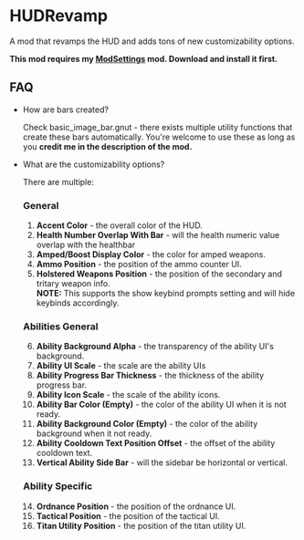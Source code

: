 # HUDRevamp
A mod that revamps the HUD and adds tons of new customizability options. 

**This mod requires my [ModSettings](https://northstar.thunderstore.io/package/EladNLG/ModSettings/) mod. Download and install it first.**
## FAQ
- How are bars created?<br>

  Check basic_image_bar.gnut - there exists multiple utility functions that create these bars automatically.
  You're welcome to use these as long as you **credit me in the description of the mod.**
- What are the customizability options?<br>

  There are multiple: 
  ### General
  1. **Accent Color** - the overall color of the HUD.
  2. **Health Number Overlap With Bar** - will the health numeric value overlap with the healthbar
  3. **Amped/Boost Display Color** - the color for amped weapons.
  4. **Ammo Position** - the position of the ammo counter UI.
  5. **Holstered Weapons Position** - the position of the secondary and tritary weapon info.<br>
    **NOTE:** This supports the show keybind prompts setting and will hide keybinds accordingly.
  ### Abilities General
  6. **Ability Background Alpha** - the transparency of the ability UI's background.
  7. **Ability UI Scale** - the scale are the ability UIs
  8. **Ability Progress Bar Thickness** - the thickness of the ability progress bar.
  9. **Ability Icon Scale** - the scale of the ability icons.
  10. **Ability Bar Color (Empty)** - the color of the ability UI when it is not ready.
  11. **Ability Background Color (Empty)** - the color of the ability background when it not ready.
  12. **Ability Cooldown Text Position Offset** - the offset of the ability cooldown text.
  13. **Vertical Ability Side Bar** - will the sidebar be horizontal or vertical.
  ### Ability Specific
  14. **Ordnance Position** - the position of the ordnance UI.
  15. **Tactical Position** - the position of the tactical UI.
  16. **Titan Utility Position** - the position of the titan utility UI.
